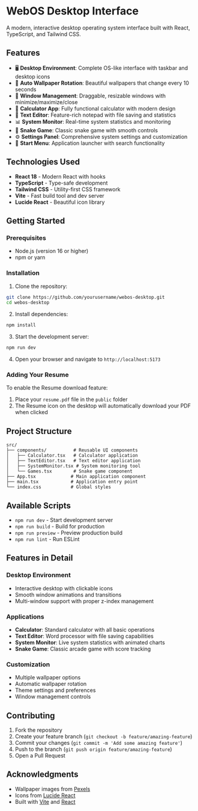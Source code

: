 # WebOS Desktop Interface

A modern, interactive desktop operating system interface built with React, TypeScript, and Tailwind CSS.

## Features

- 🖥️ **Desktop Environment**: Complete OS-like interface with taskbar and desktop icons
- 🎨 **Auto Wallpaper Rotation**: Beautiful wallpapers that change every 10 seconds
- 📱 **Window Management**: Draggable, resizable windows with minimize/maximize/close
- 🧮 **Calculator App**: Fully functional calculator with modern design
- 📝 **Text Editor**: Feature-rich notepad with file saving and statistics
- 📊 **System Monitor**: Real-time system statistics and monitoring
- 🐍 **Snake Game**: Classic snake game with smooth controls
- ⚙️ **Settings Panel**: Comprehensive system settings and customization
- 🎯 **Start Menu**: Application launcher with search functionality

## Technologies Used

- **React 18** - Modern React with hooks
- **TypeScript** - Type-safe development
- **Tailwind CSS** - Utility-first CSS framework
- **Vite** - Fast build tool and dev server
- **Lucide React** - Beautiful icon library

## Getting Started

### Prerequisites
- Node.js (version 16 or higher)
- npm or yarn

### Installation

1. Clone the repository:
```bash
git clone https://github.com/yourusername/webos-desktop.git
cd webos-desktop
```

2. Install dependencies:
```bash
npm install
```

3. Start the development server:
```bash
npm run dev
```

4. Open your browser and navigate to `http://localhost:5173`

### Adding Your Resume

To enable the Resume download feature:
1. Place your `resume.pdf` file in the `public` folder
2. The Resume icon on the desktop will automatically download your PDF when clicked

## Project Structure

```
src/
├── components/          # Reusable UI components
│   ├── Calculator.tsx   # Calculator application
│   ├── TextEditor.tsx   # Text editor application
│   ├── SystemMonitor.tsx # System monitoring tool
│   └── Games.tsx        # Snake game component
├── App.tsx             # Main application component
├── main.tsx            # Application entry point
└── index.css           # Global styles
```

## Available Scripts

- `npm run dev` - Start development server
- `npm run build` - Build for production
- `npm run preview` - Preview production build
- `npm run lint` - Run ESLint

## Features in Detail

### Desktop Environment
- Interactive desktop with clickable icons
- Smooth window animations and transitions
- Multi-window support with proper z-index management

### Applications
- **Calculator**: Standard calculator with all basic operations
- **Text Editor**: Word processor with file saving capabilities
- **System Monitor**: Live system statistics with animated charts
- **Snake Game**: Classic arcade game with score tracking

### Customization
- Multiple wallpaper options
- Automatic wallpaper rotation
- Theme settings and preferences
- Window management controls

## Contributing

1. Fork the repository
2. Create your feature branch (`git checkout -b feature/amazing-feature`)
3. Commit your changes (`git commit -m 'Add some amazing feature'`)
4. Push to the branch (`git push origin feature/amazing-feature`)
5. Open a Pull Request



## Acknowledgments

- Wallpaper images from [Pexels](https://www.pexels.com)
- Icons from [Lucide React](https://lucide.dev)
- Built with [Vite](https://vitejs.dev) and [React](https://reactjs.org)